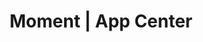 ---
layout: home

title: Moment | App Center
titleTemplate: App Center

hero:
  name: "Moment"
  text: "支持自托管的\n现代化相册博客"
  tagline: 随心快捷发布你的所见所闻
  actions:
    - theme: brand
      text: 了解详情
      link: /moment/introduction
    - theme: alt
      text: Github
      link: https://github.com/Robert-Stackflow/Moment
  image:
    src: https://picbed.cloudchewie.com/icon/moment.png!mini
    alt: Moment

features:
  - icon: 🚀
    title: 美观
    details: 支持深色模式、切换主题颜色
  - icon: 😃
    title: 易用
    details: 支持后台管理图片，支持图片分类
  - icon: 🛡️
    title: 存储
    details: 支持3S存储桶标准，随时随地上传你的图片
  - icon: ⌛️
    title: 个性化
    details: 极大程度地定制化你的相册博客
  - icon: 🌈
    title: 丰富
    details: 支持多种配置项，总有你想要的
  - icon: ⚙️
    title: 便捷
    details: 使用docker一键部署
---